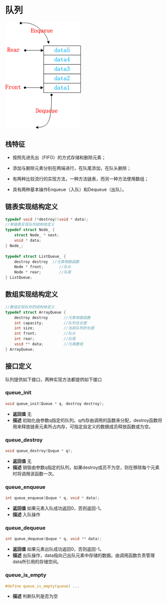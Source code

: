 # 队列

<img src="https://github.com/sanzhiyan518/datastructure/blob/master/imgs/queue.png" />

## 栈特征

* 按照先进先出（FIFO）的方式存储和删除元素；

* 添加与删除元素分别在两端进行，在队尾添加，在队头删除；

* 有两种比较流行的实现方法，一种方法链表，而另一种方法使用数组；

* 具有两种基本操作Enqueue（入队）和Dequeue（出队）。

## 链表实现结构定义

``` c
typedef void (*destroy)(void * data);
//单链表实现队列结构体定义
typedef struct Node_ {
    struct Node_ * next;
    void * data;
} Node_;

typedef struct ListQueue_ {
    destroy destroy  //元素销毁函数
    Node * front;       //队头
    Node * rear;        //队尾
} ListQueue;

``` 

## 数组实现结构定义
``` c
//数组实现队列的结构体定义
typedef struct ArrayQueue {
    destroy destroy       //元素销毁函数
    int capacity;         //队列总长度
    int size;             //当前队列的长度
    int front;            //队头
    int rear;             //队尾
    void ** data;         //元素数组
} ArrayQueue;
```

## 接口定义

队列提供如下接口，两种实现方法都提供如下接口

### queue_init
``` c
void queue_init(Queue * q, destroy destroy);
```
* **返回值** 无
* **描述** 初始化由参数q指定的队列。q内存由调用的函数来分配，destroy函数将用来释放链表元素所占内存，可指定自定义的数据成员释放函数或为空。

### queue_destroy
``` c
void queue_destroy(Quque * q);
```
* **返回值** 无
* **描述** 销毁由参数q指定的队列，如果destroy成员不为空，则在移除每个元素时将调用该函数一次。

### queue_enqueue
``` c
int queue_enqueue(Quque * q, void * data);
```
* **返回值** 如果元素入队成功返回0，否则返回-1。
* **描述** 入队操作

### queue_dequeue
``` c
int queue_dequeue(Quque * q, void ** data);
```
* **返回值** 如果元素出队成功返回0，否则返回-1。
* **描述** 出队操作，data指向己出队元素中存储的数据。由调用函数负责管理data所引用的存储空间。

### queue_is_empty
```c
#define queue_is_empty(queue) ...
```
* **描述** 判断队列是否为空

